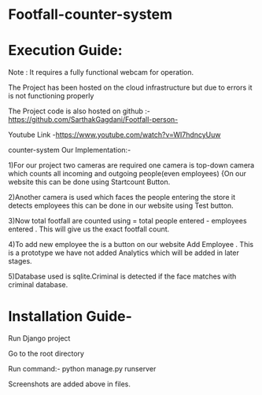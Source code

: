 # Footfall-counter-system

# Execution Guide:

Note : It requires a fully functional webcam for operation.

The Project has been hosted on the cloud infrastructure but due to errors it is not functioning properly


The Project code is also hosted on github :- https://github.com/SarthakGagdani/Footfall-person-

Youtube Link -https://www.youtube.com/watch?v=WI7hdncyUuw

counter-system
Our Implementation:-

1)For our project two cameras are required one camera is top-down camera which counts all incoming and
outgoing people(even employees) {On our website this can be done using Startcount Button.

2)Another camera is used which faces the people entering the store it detects employees this can be done
in our website using Test button.

3)Now total footfall are counted using = total people entered - employees entered .
This will give us the exact footfall count.

4)To add new employee the is a button on our website Add Employee .
This is a prototype we have not added Analytics which will be added in later stages.

5)Database used is sqlite.Criminal is detected if the face matches with criminal database.

# Installation Guide-
Run Django project

Go to the root directory

Run command:-  python manage.py runserver 

Screenshots are added above in files.
